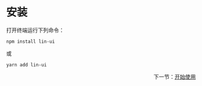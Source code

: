 # 安装

打开终端运行下列命令：

```
npm install lin-ui
```

或

```
yarn add lin-ui
```


<p style="text-align: right;">下一节：<a href="#/doc/get-started">开始使用</a></p>